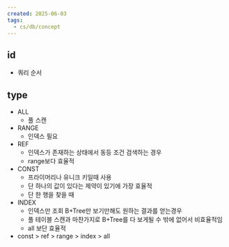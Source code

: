 ```yaml
---
created: 2025-06-03
tags:
  - cs/db/concept
---
```

## id
- 쿼리 순서
## type
- ALL 
	- 풀 스캔
- RANGE
	- 인덱스 필요
- REF
	- 인덱스가 존재하는 상태에서 동등 조건 검색하는 경우
	- range보다 효율적
- CONST
	- 프라이머리나 유니크 키일때 사용
	- 단 하나의 값이 있다는 제약이 있기에 가장 효율적
	- 단 한 행을 찾을 때
- INDEX
	- 인덱스만 조회 B+Tree만 보기만해도 원하는 결과를 얻는경우
	- 풀 테이블 스캔과 마찬가지로 B+Tree를 다 보게될 수 밖에 없어서 비효율적임
	- all 보단 효율적
- const > ref > range > index > all